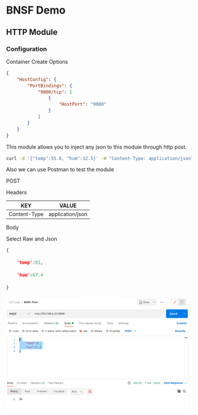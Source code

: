 # BNSF Demo

## HTTP Module

### Configuration

Container Create Options

```json
{
    "HostConfig": {
        "PortBindings": {
            "9000/tcp": [
                {
                    "HostPort": "9000"
                }
            ]
        }
    }
}
```

This module allows you to inject any json to this module through http post.

```bash
curl -d '{"temp":55.6, "hum":12.5}' -H "Content-Type: application/json" -X POST http://localhost:9000
```

Also we can use Postman to test the module

POST

Headers

| KEY          | VALUE            |
| ------------ | ---------------- |
| Content-Type | application/json |



Body

Select Raw and Json

```json
{

​    'temp':81,

​    'hum':67.4

}
```



![image-20220907112451472](/assets/images/image-20220907112451472.png)


